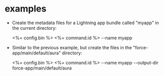 # examples

- Create the metadata files for a Lightning app bundle called "myapp" in the current directory:

  <%= config.bin %> <%= command.id %> --name myapp

- Similar to the previous example, but create the files in the "force-app/main/default/aura" directory:

  <%= config.bin %> <%= command.id %> --name myapp --output-dir force-app/main/default/aura
